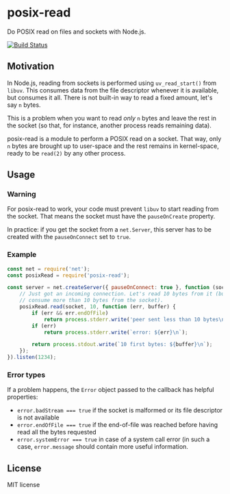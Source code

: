 # posix-read

Do POSIX read on files and sockets with Node.js.

[![Build Status](https://travis-ci.org/adrienverge/posix-read.svg?branch=master)](https://travis-ci.org/adrienverge/posix-read)

## Motivation

In Node.js, reading from sockets is performed using `uv_read_start()` from
`libuv`. This consumes data from the file descriptor whenever it is available,
but consumes it all. There is not built-in way to read a fixed amount, let's say
`n` bytes.

This is a problem when you want to read *only* `n` bytes and leave the rest in
the socket (so that, for instance, another process reads remaining data).

posix-read is a module to perform a POSIX read on a socket. That way, only `n`
bytes are brought up to user-space and the rest remains in kernel-space, ready
to be `read(2)` by any other process.

## Usage

### Warning

For posix-read to work, your code must prevent `libuv` to start reading from the
socket. That means the socket must have the `pauseOnCreate` property.

In practice: if you get the socket from a `net.Server`, this server has to be
created with the `pauseOnConnect` set to `true`.

### Example

```js
const net = require('net');
const posixRead = require('posix-read');

const server = net.createServer({ pauseOnConnect: true }, function (socket) {
    // Just got an incoming connection. Let's read 10 bytes from it (but DO NOT
    // consume more than 10 bytes from the socket).
    posixRead.read(socket, 10, function (err, buffer) {
        if (err && err.endOfFile)
            return process.stderr.write('peer sent less than 10 bytes\n');
        if (err)
            return process.stderr.write(`error: ${err}\n`);

        return process.stdout.write(`10 first bytes: ${buffer}\n`);
    });
}).listen(1234);
```

### Error types

If a problem happens, the `Error` object passed to the callback has helpful
properties:

* `error.badStream === true` if the socket is malformed or its file descriptor
  is not available
* `error.endOfFile === true` if the end-of-file was reached before having read
  all the bytes requested
* `error.systemError === true` in case of a system call error (in such a case,
  `error.message` should contain more useful information.

## License

MIT license
